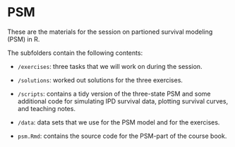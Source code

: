 
# PSM

These are the materials for the session on partioned survival modeling (PSM) in R. 

The subfolders contain the following contents:

* `/exercises`: three tasks that we will work on during the session. 

* `/solutions`: worked out solutions for the three exercises.

* `/scripts`: contains a tidy version of the three-state PSM and some additional code for simulating IPD survival data, plotting survival curves, and teaching notes.

* `/data`: data sets that we use for the PSM model and for the exercises.

* `psm.Rmd`: contains the source code for the PSM-part of the course book.

